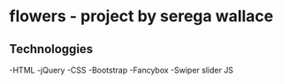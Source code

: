 # flowers - project by serega wallace

## Technologgies
-HTML
-jQuery
-CSS
-Bootstrap
-Fancybox
-Swiper slider JS
